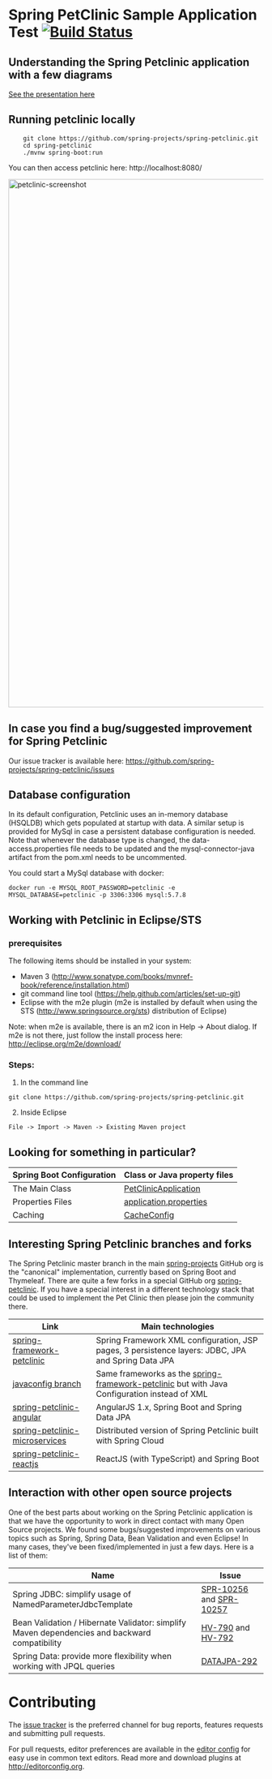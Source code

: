 # Spring PetClinic Sample Application Test [![Build Status](https://travis-ci.org/spring-projects/spring-petclinic.png?branch=master)](https://travis-ci.org/spring-projects/spring-petclinic/)

## Understanding the Spring Petclinic application with a few diagrams
<a href="https://speakerdeck.com/michaelisvy/spring-petclinic-sample-application">See the presentation here</a>

## Running petclinic locally
```
	git clone https://github.com/spring-projects/spring-petclinic.git
	cd spring-petclinic
	./mvnw spring-boot:run
```

You can then access petclinic here: http://localhost:8080/

<img width="1042" alt="petclinic-screenshot" src="https://cloud.githubusercontent.com/assets/838318/19727082/2aee6d6c-9b8e-11e6-81fe-e889a5ddfded.png">

## In case you find a bug/suggested improvement for Spring Petclinic
Our issue tracker is available here: https://github.com/spring-projects/spring-petclinic/issues


## Database configuration

In its default configuration, Petclinic uses an in-memory database (HSQLDB) which
gets populated at startup with data. A similar setup is provided for MySql in case a persistent database configuration is needed.
Note that whenever the database type is changed, the data-access.properties file needs to be updated and the mysql-connector-java artifact from the pom.xml needs to be uncommented.

You could start a MySql database with docker:

```
docker run -e MYSQL_ROOT_PASSWORD=petclinic -e MYSQL_DATABASE=petclinic -p 3306:3306 mysql:5.7.8
```

## Working with Petclinic in Eclipse/STS

### prerequisites
The following items should be installed in your system:
* Maven 3 (http://www.sonatype.com/books/mvnref-book/reference/installation.html)
* git command line tool (https://help.github.com/articles/set-up-git)
* Eclipse with the m2e plugin (m2e is installed by default when using the STS (http://www.springsource.org/sts) distribution of Eclipse)

Note: when m2e is available, there is an m2 icon in Help -> About dialog.
If m2e is not there, just follow the install process here: http://eclipse.org/m2e/download/


### Steps:

1) In the command line
```
git clone https://github.com/spring-projects/spring-petclinic.git
```
2) Inside Eclipse
```
File -> Import -> Maven -> Existing Maven project
```


## Looking for something in particular?

|Spring Boot Configuration | Class or Java property files  |
|--------------------------|---|
|The Main Class | [PetClinicApplication](https://github.com/spring-projects/spring-petclinic/blob/master/src/main/java/org/springframework/samples/petclinic/PetClinicApplication.java) |
|Properties Files | [application.properties](https://github.com/spring-projects/spring-petclinic/blob/master/src/main/resources) |
|Caching | [CacheConfig](https://github.com/spring-projects/spring-petclinic/blob/master/src/main/java/org/springframework/samples/petclinic/system/CacheConfig.java) |

## Interesting Spring Petclinic branches and forks

The Spring Petclinic master branch in the main
[spring-projects](https://github.com/spring-projects/spring-petclinic)
GitHub org is the "canonical" implementation, currently based on
Spring Boot and Thymeleaf. There are quite a few forks in a special
GitHub org [spring-petclinic](https://github.com/spring-petclinic). If
you have a special interest in a different technology stack that could
be used to implement the Pet Clinic then please join the community
there.

| Link | Main technologies |
|----------------|-------------------|
| [spring-framework-petclinic](https://github.com/spring-petclinic/spring-framework-petclinic) | Spring Framework XML configuration, JSP pages, 3 persistence layers: JDBC, JPA and Spring Data JPA |
| [javaconfig branch](https://github.com/spring-petclinic/spring-framework-petclinic/tree/javaconfig) | Same frameworks as the [spring-framework-petclinic](https://github.com/spring-petclinic/spring-framework-petclinic) but with Java Configuration instead of XML |
| [spring-petclinic-angular](https://github.com/spring-petclinic/spring-petclinic-angularjs) | AngularJS 1.x, Spring Boot and Spring Data JPA |
| [spring-petclinic-microservices](https://github.com/spring-petclinic/spring-petclinic-microservices) | Distributed version of Spring Petclinic built with Spring Cloud |
| [spring-petclinic-reactjs](https://github.com/spring-petclinic/spring-petclinic-reactjs) | ReactJS (with TypeScript) and Spring Boot |


## Interaction with other open source projects

One of the best parts about working on the Spring Petclinic application is that we have the opportunity to work in direct contact with many Open Source projects. We found some bugs/suggested improvements on various topics such as Spring, Spring Data, Bean Validation and even Eclipse! In many cases, they've been fixed/implemented in just a few days.
Here is a list of them:

| Name | Issue |
|------|-------|
| Spring JDBC: simplify usage of NamedParameterJdbcTemplate | [SPR-10256](https://jira.springsource.org/browse/SPR-10256) and [SPR-10257](https://jira.springsource.org/browse/SPR-10257) |
| Bean Validation / Hibernate Validator: simplify Maven dependencies and backward compatibility |[HV-790](https://hibernate.atlassian.net/browse/HV-790) and [HV-792](https://hibernate.atlassian.net/browse/HV-792) |
| Spring Data: provide more flexibility when working with JPQL queries | [DATAJPA-292](https://jira.springsource.org/browse/DATAJPA-292) |


# Contributing

The [issue tracker](https://github.com/spring-projects/spring-petclinic/issues) is the preferred channel for bug reports, features requests and submitting pull requests.

For pull requests, editor preferences are available in the [editor config](.editorconfig) for easy use in common text editors. Read more and download plugins at <http://editorconfig.org>.
